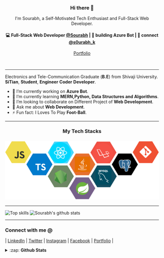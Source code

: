 <h3 align="center"> Hi there 👋</h3>

<p align="center">
I'm Sourabh, a Self-Motivated Tech Enthusiast and Full-Stack Web Developer.
</p>

<h4 align="center">
💻 Full-Stack Web Developer <a href="https://github.com/souru98">@Sourabh</a> | 🌱 building  Azure Bot | 💬 connect <a href="https://twitter.com/s0urabh_k">@s0urabh_k</a>
</h4>
<p  align="center">
<a href="https://confident-murdock-87aadb.netlify.app/">Portfolio</a>
</p>

<br/>

---

Electronics and Tele-Communication Graduate  (**B.E**) from Shivaji University.
**SiTian**, **Student**, **Engineer** **Coder** **Developer**.


- 🔭 I’m currently working on **Azure Bot**.
- 🌱 I’m currently learning **MERN,Python, Data Structures and Algorithms**.
- 👯 I’m looking to collaborate on Different Project of **Web Development**.
- 💬 Ask me about **Web Development**.
- ⚡ Fun fact: I Loves To Play **Foot-Ball**.

---


<h3 align="center">
My Tech Stacks
</h3>

<h3 align="center">
<img src="https://raw.githubusercontent.com/souru98/souru98/master/assets/stack.svg" alt="stacks"/>
</h3>


---


![Top skills](https://github-readme-stats.vercel.app/api/top-langs/?username=souru98&hide_border=true)
![Sourabh's github stats](https://github-readme-stats.vercel.app/api?username=souru98&count_private=true&show_icons=true&hide_border=true)

[linkedin]: https://www.linkedin.com/in/sourabh-kulkarni-068322173/
[twitter]: https://twitter.com/s0urabh_k
[facebook]: https://www.facebook.com/Souru.98
[instagram]: https://www.instagram.com/dev_sourabh_k/
[Portfolio]: https://confident-murdock-87aadb.netlify.app/

---

### Connect with me @
| [LinkedIn][linkedin] | [Twitter][twitter] | [Instagram][instagram] | [Facebook][facebook] |
 [Portfolio][Portfolio] |


 <details>
  <summary>:zap: <b>Github Stats</b></summary>

  [![Sourabh's github stats](https://github-readme-stats.souru98.vercel.app/api?username=souru98&show_icons=true)](https://github.com/souru98/github-readme-stats)
  [![Top Langs](https://github-readme-stats.souru98.vercel.app/api/top-langs/?username=souru98&layout=compact&langs_count=6)](https://github.com/souru98/github-readme-stats)

</details>